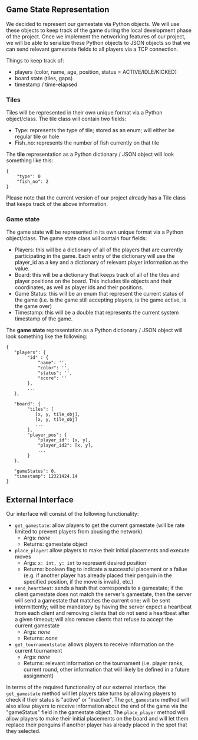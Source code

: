 ## Game State Representation ##

We decided to represent our gamestate via Python objects. We will use these objects to keep track of the game during the local development phase of the project. Once we implement the networking features of our project, we will be able to serialize these Python objects to JSON objects so that we can send relevant gamestate fields to all players via a TCP connection. 

Things to keep track of:
- players (color, name, age, position, status = ACTIVE/IDLE/KICKED)
- board state (tiles, gaps)
- timestamp / time-elapsed

### Tiles ###
Tiles will be represented in their own unique format via a Python object/class. The tile class will contain two fields:  
- Type: represents the type of tile; stored as an enum; will either be regular tile or hole
- Fish_no: represents the number of fish currently on that tile

The **tile** representation as a Python dictionary / JSON object will look something like this:

```
{  
    "type": 0
    "fish_no": 2  
}
```

Please note that the current version of our project already has a Tile class that keeps track of the above information.

### Game state ####  
The game state will be represented in its own unique format via a Python object/class. The game state class will contain four fields:  
- Players: this will be a dictionary of all of the players that are currently participating in the game. Each entry of the dictionary will use the player_id as a key and a dictionary of relevant player information as the value.
- Board: this will be a dictionary that keeps track of all of the tiles and player positions on the board. This includes tile objects and their coordinates, as well as player ids and their positions.
- Game Status: this will be an enum that represent the current status of the game (i.e. is the game still accepting players, is the game active, is the game over)
- Timestamp: this will be a double that represents the current system timestamp of the game.
  
The **game state** representation as a Python dictionary / JSON object will look something like the following:  

```
{  
   "players": {  
        "id" : {  
            "name": '',   
            "color": '',  
            "status": '',  
            "score": ''  
        },  
        ...  
   },  
   
   "board": {  
        "tiles": [  
           [x, y, tile_obj],  
           [x, y, tile_obj]  
           ...  
        ],  
        "player_pos": {  
            "player_id": [x, y],  
            "player_id2": [x, y],  
            ...  
        }  
   },  

   "gameStatus": 0,    
   "timestamp": 12321424.14  
}  
```

## External Interface ##
Our interface will consist of the following functionality:  
- `get_gamestate`: allow players to get the current gamestate (will be rate limited to prevent players from abusing the network)
  - Args: *none*
  - Returns: gamestate object
- `place_player`: allow players to make their initial placements and execute moves
  - Args: `x: int, y: int` to represent desired position
  - Returns: boolean flag to indicate a successful placement or a failue (e.g. if another player has already placed their penguin in the specified position, if the move is invalid, etc.)
- `send_heartbeat`: sends a hash that corresponds to a gamestate; if the client gamestate does not match the server's gamestate, then the server will send a gamestate that matches the current one; will be sent intermittently; will be mandatory by having the server expect a heartbeat from each client and removing clients that do not send a heartbeat after a given timeout; will also remove clients that refuse to accept the current gamestate
  - Args: *none*
  - Returns: *none*
- `get_tournamentstate`: allows players to receive information on the current tournament
  - Args: *none*
  - Returns: relevant information on the tournament (i.e. player ranks, current round, other information that will likely be defined in a future assignment)

In terms of the required functionality of our external interface, the `get_gamestate` method will let players take turns by allowing players to check if their status is "active" or "inactive". The `get_gamestate` method will also allow players to receive information about the end of the game via the "gameStatus" field in the gamestate object. The `place_player` method will allow players to make their initial placements on the board and will let them replace their penguins if another player has already placed in the spot that they selected. 
